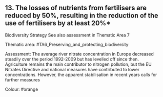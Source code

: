 ## 13. The losses of nutrients from fertilisers are reduced by 50%, resulting in the reduction of the use of fertilisers by at least 20%*
Biodiversity Strategy
See also assessment in Thematic Area 7

Thematic area: #TA6_Preserving_and_protecting_biodiversity

Assessment: The average river nitrate concentration in Europe decreased steadily over the period 1992-2009 but has levelled off since then. Agriculture remains the main contributor to nitrogen pollution, but the EU Nitrates Directive and national measures have contributed to lower concentrations. However, the apparent stabilisation in recent years calls for further measures

Colour: #orange